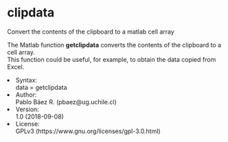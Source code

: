 # clipdata
Convert the contents of the clipboard to a matlab cell array

The Matlab function <b>getclipdata</b> converts the contents of the clipboard to a cell array.
<br>This function could be useful, for example, to obtain the data copied from Excel.

<li>Syntax:<br>
&nbsp; &nbsp; &nbsp;data = getclipdata<br>  
<li> Author:<br>
&nbsp; &nbsp; &nbsp;Pablo Báez R. (pbaez@ug.uchile.cl)<br>
<li> Version:<br>
&nbsp; &nbsp; &nbsp;1.0 (2018-09-08)<br>
<li> License:<br>
&nbsp; &nbsp; &nbsp;GPLv3 (https://www.gnu.org/licenses/gpl-3.0.html)
